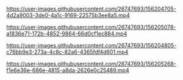 

https://user-images.githubusercontent.com/26747693/156204705-4d2a9003-3de0-4a1c-9169-22575b3ee8a5.mp4



https://user-images.githubusercontent.com/26747693/156205078-a1836e71-172b-4852-9864-66d0cf1ec884.mp4



https://user-images.githubusercontent.com/26747693/156204805-c76bb9e3-273a-4c8c-82a6-4365fdf4d601.mp4



https://user-images.githubusercontent.com/26747693/156205268-f1e6e36e-686e-4815-a8da-2626e0c25489.mp4



